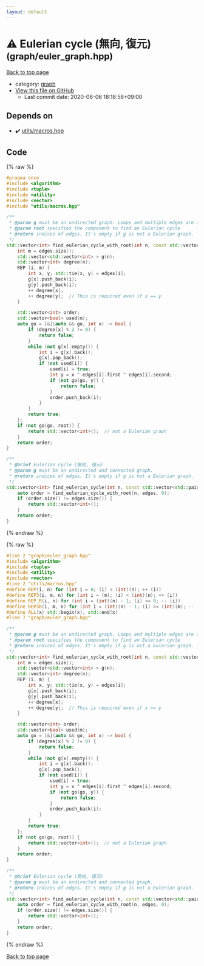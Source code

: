 ```yaml
---
layout: default
---
```


<!-- mathjax config similar to math.stackexchange -->
<script type="text/javascript" async
  src="https://cdnjs.cloudflare.com/ajax/libs/mathjax/2.7.5/MathJax.js?config=TeX-MML-AM_CHTML">
</script>
<script type="text/x-mathjax-config">
  MathJax.Hub.Config({
    TeX: { equationNumbers: { autoNumber: "AMS" }},
    tex2jax: {
      inlineMath: [ ['$','$'] ],
      processEscapes: true
    },
    "HTML-CSS": { matchFontHeight: false },
    displayAlign: "left",
    displayIndent: "2em"
  });
</script>

<script type="text/javascript" src="https://cdnjs.cloudflare.com/ajax/libs/jquery/3.4.1/jquery.min.js"></script>
<script src="https://cdn.jsdelivr.net/npm/jquery-balloon-js@1.1.2/jquery.balloon.min.js" integrity="sha256-ZEYs9VrgAeNuPvs15E39OsyOJaIkXEEt10fzxJ20+2I=" crossorigin="anonymous"></script>
<script type="text/javascript" src="../../assets/js/copy-button.js"></script>
<link rel="stylesheet" href="../../assets/css/copy-button.css" />


# :warning: Eulerian cycle (無向, 復元) <small>(graph/euler_graph.hpp)</small>

<a href="../../index.html">Back to top page</a>

* category: <a href="../../index.html#f8b0b924ebd7046dbfa85a856e4682c8">graph</a>
* <a href="{{ site.github.repository_url }}/blob/master/graph/euler_graph.hpp">View this file on GitHub</a>
    - Last commit date: 2020-06-06 18:18:58+09:00




## Depends on

* :heavy_check_mark: <a href="../utils/macros.hpp.html">utils/macros.hpp</a>


## Code

<a id="unbundled"></a>
{% raw %}
```cpp
#pragma once
#include <algorithm>
#include <tuple>
#include <utility>
#include <vector>
#include "utils/macros.hpp"

/**
 * @param g must be an undirected graph. Loops and multiple edges are acceptable.
 * @param root specifies the component to find an Eulerian cycle
 * @return indices of edges. It's empty if g is not a Eulerian graph.
 */
std::vector<int> find_eulerian_cycle_with_root(int n, const std::vector<std::pair<int, int> > & edges, int root) {
    int m = edges.size();
    std::vector<std::vector<int> > g(n);
    std::vector<int> degree(n);
    REP (i, m) {
        int x, y; std::tie(x, y) = edges[i];
        g[x].push_back(i);
        g[y].push_back(i);
        ++ degree[x];
        ++ degree[y];  // This is required even if x == y
    }

    std::vector<int> order;
    std::vector<bool> used(m);
    auto go = [&](auto && go, int x) -> bool {
        if (degree[x] % 2 != 0) {
            return false;
        }
        while (not g[x].empty()) {
            int i = g[x].back();
            g[x].pop_back();
            if (not used[i]) {
                used[i] = true;
                int y = x ^ edges[i].first ^ edges[i].second;
                if (not go(go, y)) {
                    return false;
                }
                order.push_back(i);
            }
        }
        return true;
    };
    if (not go(go, root)) {
        return std::vector<int>();  // not a Eulerian graph
    }
    return order;
}

/**
 * @brief Eulerian cycle (無向, 復元)
 * @param g must be an undirected and connected graph.
 * @return indices of edges. It's empty if g is not a Eulerian graph.
 */
std::vector<int> find_eulerian_cycle(int n, const std::vector<std::pair<int, int> > & edges) {
    auto order = find_eulerian_cycle_with_root(n, edges, 0);
    if (order.size() != edges.size()) {
        return std::vector<int>();
    }
    return order;
}

```
{% endraw %}

<a id="bundled"></a>
{% raw %}
```cpp
#line 2 "graph/euler_graph.hpp"
#include <algorithm>
#include <tuple>
#include <utility>
#include <vector>
#line 2 "utils/macros.hpp"
#define REP(i, n) for (int i = 0; (i) < (int)(n); ++ (i))
#define REP3(i, m, n) for (int i = (m); (i) < (int)(n); ++ (i))
#define REP_R(i, n) for (int i = (int)(n) - 1; (i) >= 0; -- (i))
#define REP3R(i, m, n) for (int i = (int)(n) - 1; (i) >= (int)(m); -- (i))
#define ALL(x) std::begin(x), std::end(x)
#line 7 "graph/euler_graph.hpp"

/**
 * @param g must be an undirected graph. Loops and multiple edges are acceptable.
 * @param root specifies the component to find an Eulerian cycle
 * @return indices of edges. It's empty if g is not a Eulerian graph.
 */
std::vector<int> find_eulerian_cycle_with_root(int n, const std::vector<std::pair<int, int> > & edges, int root) {
    int m = edges.size();
    std::vector<std::vector<int> > g(n);
    std::vector<int> degree(n);
    REP (i, m) {
        int x, y; std::tie(x, y) = edges[i];
        g[x].push_back(i);
        g[y].push_back(i);
        ++ degree[x];
        ++ degree[y];  // This is required even if x == y
    }

    std::vector<int> order;
    std::vector<bool> used(m);
    auto go = [&](auto && go, int x) -> bool {
        if (degree[x] % 2 != 0) {
            return false;
        }
        while (not g[x].empty()) {
            int i = g[x].back();
            g[x].pop_back();
            if (not used[i]) {
                used[i] = true;
                int y = x ^ edges[i].first ^ edges[i].second;
                if (not go(go, y)) {
                    return false;
                }
                order.push_back(i);
            }
        }
        return true;
    };
    if (not go(go, root)) {
        return std::vector<int>();  // not a Eulerian graph
    }
    return order;
}

/**
 * @brief Eulerian cycle (無向, 復元)
 * @param g must be an undirected and connected graph.
 * @return indices of edges. It's empty if g is not a Eulerian graph.
 */
std::vector<int> find_eulerian_cycle(int n, const std::vector<std::pair<int, int> > & edges) {
    auto order = find_eulerian_cycle_with_root(n, edges, 0);
    if (order.size() != edges.size()) {
        return std::vector<int>();
    }
    return order;
}

```
{% endraw %}

<a href="../../index.html">Back to top page</a>

